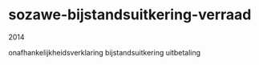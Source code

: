 sozawe-bijstandsuitkering-verraad
=================================

2014

onafhankelijkheidsverklaring
bijstandsuitkering uitbetaling
